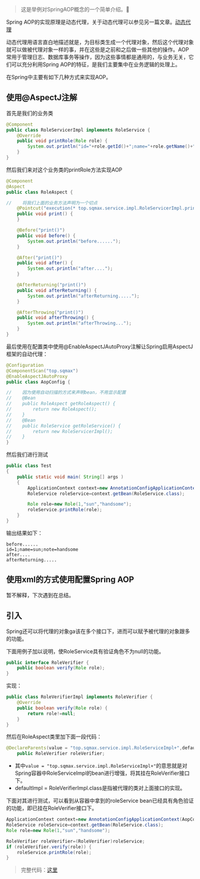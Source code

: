 >这是举例对SpringAOP概念的一个简单介绍。:horse:


Spring AOP的实现原理是动态代理，关于动态代理可以参见另一篇文章。[动态代理](http://www.cnblogs.com/sqmax/p/9042868.html)

动态代理用语言直白地描述就是，为目标类生成一个代理对象，然后这个代理对象就可以做被代理对象一样的事，并在这些是之前和之后做一些其他的操作。AOP常用于管理日志、数据库事务等操作，因为这些事情都是通用的，与业务无关，它们可以充分利用Spring AOP的特征，是我们主要集中在业务逻辑的处理上。

在Spring中主要有如下几种方式来实现AOP。

## 使用@AspectJ注解

首先是我们的业务类

```java
@Component
public class RoleServicerImpl implements RoleService {
    @Override
    public void printRole(Role role) {
        System.out.println("id="+role.getId()+";name="+role.getName()+";note="+role.getNote());
    }
}
```
然后我们来对这个业务类的printRole方法实现AOP

```java
@Component
@Aspect
public class RoleAspect {

//    将我们上面的业务方法声明为一个切点
    @Pointcut("execution(* top.sqmax.service.impl.RoleServicerImpl.printRole(..))")
    public void print() {
    }

    @Before("print()")
    public void before() {
        System.out.println("before......");
    }

    @After("print()")
    public void after() {
        System.out.println("after....");
    }

    @AfterReturning("print()")
    public void afterReturning() {
        System.out.println("afterReturning.....");
    }

    @AfterThrowing("print()")
    public void afterThrowing() {
        System.out.println("afterThrowing...");
    }
}
```

最后使用在配置类中使用@EnableAspectJAutoProxy注解让Spring启用AspectJ框架的自动代理：

```java
@Configuration
@ComponentScan("top.sqmax")
@EnableAspectJAutoProxy
public class AopConfig {

//    因为使用自动扫描的方式来声明bean，不用显示配置
//    @Bean
//    public RoleAspect getRoleAspect() {
//        return new RoleAspect();
//    }
//    @Bean
//    public RoleService getRoleService() {
//        return new RoleServicerImpl();
//    }
}
```

然后我们进行测试

```java
public class Test
{
    public static void main( String[] args )
    {
        ApplicationContext context=new AnnotationConfigApplicationContext(AopConfig.class);
        RoleService roleService=context.getBean(RoleService.class);

        Role role=new Role(1,"sun","handsome");
        roleService.printRole(role);
    }
}
```

输出结果如下：

```
before......
id=1;name=sun;note=handsome
after....
afterReturning.....
```

## 使用xml的方式使用配置Spring AOP

暂不解释，下次遇到在总结。

## 引入

Spring还可以将代理的对象ga该在多个接口下，进而可以赋予被代理的对象跟多的功能。

下面用例子加以说明，使RoleService具有验证角色不为null的功能。

```java
public interface RoleVerifier {
    public boolean verify(Role role);
}
```
实现：

```java
public class RoleVerifierImpl implements RoleVerifier {
    @Override
    public boolean verify(Role role) {
        return role!=null;
    }
}
```

然后在RoleAspect类里加下面一段代码：

```java
@DeclareParents(value = "top.sqmax.service.impl.RoleServiceImpl+",defaultImpl = RoleVerifierImpl.class)
    public RoleVerifier roleVerifier;
```

* 其中`value = "top.sqmax.service.impl.RoleServiceImpl+"`的意思就是对Spring容器中RoleServiceImpl的bean进行增强，将其挂在RoleVerifier接口下。
* defaultImpl = RoleVerifierImpl.class是指被代理的类对上面接口的实现。

下面对其进行测试，可以看到从容器中拿到的roleService bean已经具有角色验证的功能，即已挂在RoleVerifier接口下。
```java
ApplicationContext context=new AnnotationConfigApplicationContext(AopConfig.class);
RoleService roleService=context.getBean(RoleService.class);
Role role=new Role(1,"sun","handsome");

RoleVerifier roleVerifier=(RoleVerifier)roleService;
if (roleVerifier.verify(role)) {
    roleService.printRole(role);
}
```

>完整代码：[这里](https://github.com/sqmax/Spring-learning/tree/master/Spring-AOP)






